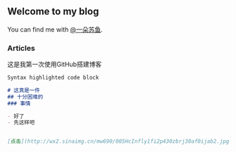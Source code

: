 ## Welcome to my blog

You can find me with [@一朵苏鱼](https://http://weibo.com/p/1005055219077121/home).

### Articles

这是我第一次使用GitHub搭建博客
```markdown
Syntax highlighted code block

# 这真是一件
## 十分困难的
### 事情

- 好了
- 先这样吧


[点击](http://wx2.sinaimg.cn/mw690/005HcInfly1fi2p430zbrj30af0ijab2.jpg) and ![我的作品](http://wx2.sinaimg.cn/mw690/005HcInfly1fi2p430zbrj30af0ijab2.jpg)
